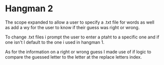 #   Hangman 2
The scope expanded to allow a user to specify a .txt file for words as well as 
add a wy for the user to know if their guess was right or wrong.

To change .txt files i prompt the user to enter a ptaht to a specific one and if
one isn't I default to the one i used in hangman 1.

As for the information on a right or wrong guess I made use of if logic to 
compare the guessed letter to the letter at the replace letters index.


